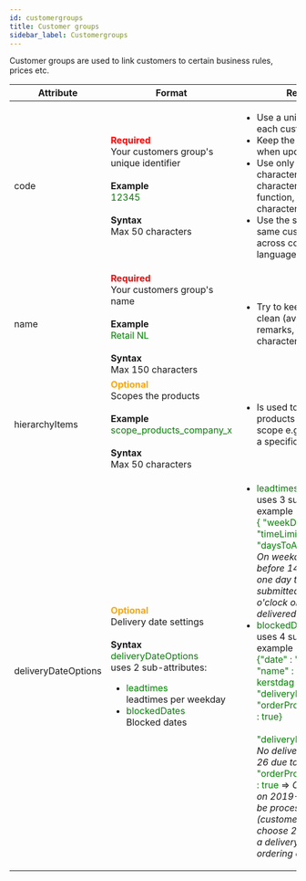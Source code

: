 ```yaml
---
id: customergroups
title: Customer groups
sidebar_label: Customergroups
---
```


Customer groups are used to link customers to certain business rules, prices etc.

| Attribute | Format | Remarks |
| --- | --- | --- |
| <a name="code"></a>code | <span style="color:red">**Required** </span> <br />Your customers group's unique identifier <br /><br />**Example** <br /> <span style="color:green">12345</span><br /><br /> **Syntax** <br /> Max 50 characters |<ul><li>Use a unique value for each customer group</li><li>Keep the code the same when updating your data</li><li>Use only valid unicode characters. Avoid invalid characters like control, function, or private area characters</li><li>Use the same code for the same customer group - across countries or languages</li></ul> |
| <a name="name"></a>name | <span style="color:red">**Required** </span> <br />Your customers group's name<br /><br />**Example** <br /> <span style="color:green">Retail NL</span><br /><br /> **Syntax** <br /> Max 150 characters |<ul><li>Try to keep the name clean (avoid codes, remarks, unnecessary characters)</li></ul> |
| <a name="hierarchyItems"></a>hierarchyItems | <span style="color:orange">**Optional** </span> <br />Scopes the products<br /><br />**Example** <br /> <span style="color:green">scope_products_company_x</span><br /><br /> **Syntax** <br /> Max 50 characters |<ul><li>Is used to show only products within a certain scope e.g. assortment for a specific company</li></ul> |
| <a name="deliveryDateOptions"></a>deliveryDateOptions | <span style="color:orange">**Optional** </span> <br />Delivery date settings <br /><br />  **Syntax** <br /> <span style="color:green">deliveryDateOptions</span><br/> uses 2 sub-attributes:<ul><li><span style="color:green">leadtimes</span><br/>leadtimes per weekday</li><li><span style="color:green">blockedDates</span><br/>Blocked dates</li></ul> |<ul><li><span style="color:green">leadtimes</span><br/>uses 3 sub-attributes, example<br><span style="color:green">{ "weekDay" : 1, "timeLimit" : "14:00:00", "daysToAdd" : 1 }</span><br>_On weekday 1 (Monday), before 14:00 o'clock, add one day to today (orders submitted before 14:00 o'clock on monday can be delivered on tuesday)_</li><li><span style="color:green">blockedDates</span><br/>uses 4 sub-attributes, example<br><span style="color:green">{"date" : "2019-12-26", "name" : "Tweede kerstdag 2019", "deliveryBlocked" : true, "orderProcessingBlocked" : true}</span><br/><br/><span style="color:green">"deliveryBlocked" : true</span> => _No delivery on 2019-12-26 due to Christmas_ <br/><span style="color:green">"orderProcessingBlocked" : true</span> => _Orders submitted on 2019-12-26 will not be processed that day (customers can **not** choose 2019-12-27 as a delivery date when ordering on the 26th._ </li></ul> |